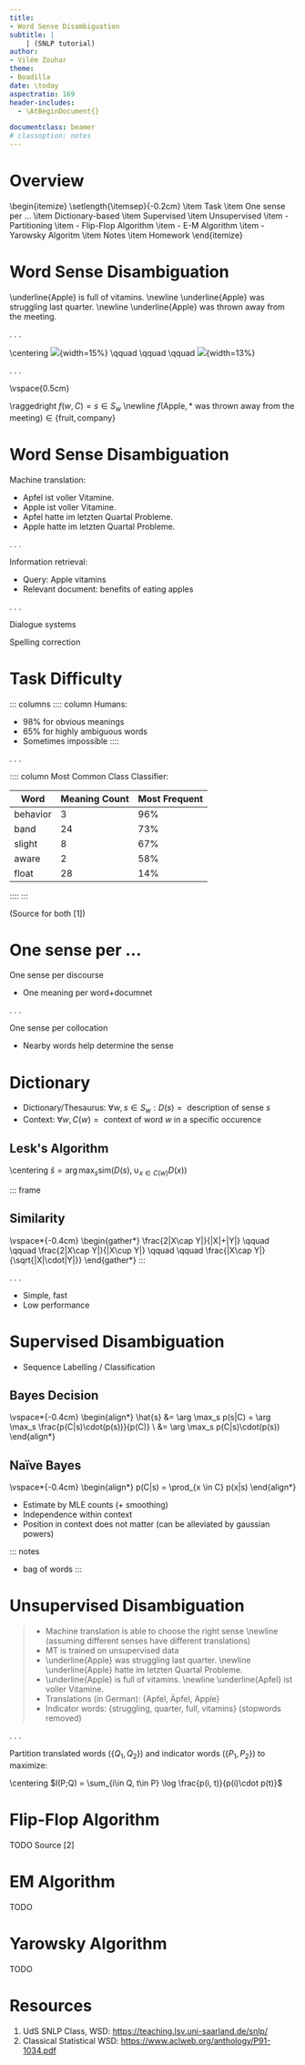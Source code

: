 ```yaml
---
title:
- Word Sense Disambiguation
subtitle: |
    | (SNLP tutorial)
author:
- Vilém Zouhar
theme:
- Boadilla
date: \today
aspectratio: 169
header-includes:
  - \AtBeginDocument{}

documentclass: beamer
# classoption: notes
---
```


# Overview

\begin{itemize}
\setlength{\itemsep}{-0.2cm}
\item Task
\item One sense per ...
\item Dictionary-based
\item Supervised
\item Unsupervised
\item - Partitioning
\item - Flip-Flop Algorithm
\item - E-M Algorithm
\item - Yarowsky Algoritm
\item Notes
\item Homework
\end{itemize}

# Word Sense Disambiguation


\underline{Apple} is full of vitamins. \newline
\underline{Apple} was struggling last quarter. \newline
\underline{Apple} was thrown away from the meeting.

. . .

\centering 
![](img/apple_0.png){width=15%} \qquad \qquad \qquad ![](img/apple_1.png){width=13%}

. . .

\vspace{0.5cm}

\raggedright
$f(w, C) = s \in S_w$ \newline
$f(\text{Apple}, \text{* was thrown away from the meeting}) \in \{\text{fruit}, \text{company}\}$

# Word Sense Disambiguation

Machine translation:

- Apfel ist voller Vitamine.
- Apple ist voller Vitamine.
- Apfel hatte im letzten Quartal Probleme. 
- Apple hatte im letzten Quartal Probleme. 

. . .

Information retrieval:

- Query: Apple vitamins
- Relevant document: benefits of eating apples

. . .

Dialogue systems

Spelling correction

# Task Difficulty

::: columns
:::: column
Humans:

- 98% for obvious meanings
- 65% for highly ambiguous words
- Sometimes impossible
::::

. . . 

:::: column
Most Common Class Classifier:

|Word|Meaning Count|Most Frequent|
|-|-|-|
|behavior|3|96%|
|band|24|73%|
|slight|8|67%|
|aware|2|58%|
|float|28|14%|
::::
:::


(Source for both [1])

# One sense per ...

One sense per discourse

- One meaning per word+documnet

. . .

One sense per collocation

- Nearby words help determine the sense

# Dictionary 

- Dictionary/Thesaurus: $\forall w, s \in S_w: D(s) = \text{ description of sense } s$
- Context: $\forall w, C(w) = \text{ context of word } w \text{ in a specific occurence}$

## Lesk's Algorithm

\centering
$\hat{s} = \arg \max_s \text{sim}(D(s), \cup_{x \in C(w)} D(x))$

::: frame
## Similarity

\vspace*{-0.4cm}
\begin{gather*}
\frac{2|X\cap Y|}{|X|+|Y|}
\qquad \qquad \frac{2|X\cap Y|}{|X\cup Y|}
\qquad \qquad \frac{|X\cap Y|}{\sqrt{|X|\cdot|Y|}}
\end{gather*}
:::

. . .

- Simple, fast
- Low performance

# Supervised Disambiguation

- Sequence Labelling / Classification

## Bayes Decision

\vspace*{-0.4cm}
\begin{align*}
\hat{s} &= \arg \max_s p(s|C) = \arg \max_s \frac{p(C|s)\cdot(p(s))}{p(C)} \\
&= \arg \max_s p(C|s)\cdot(p(s))
\end{align*}

## Naïve Bayes

\vspace*{-0.4cm}
\begin{align*}
p(C|s) = \prod_{x \in C} p(x|s)
\end{align*}

- Estimate by MLE counts (+ smoothing)
- Independence within context
- Position in context does not matter (can be alleviated by gaussian powers)

::: notes
- bag of words
:::

# Unsupervised Disambiguation

> - Machine translation is able to choose the right sense \newline
  (assuming different senses have different translations)
> - MT is trained on unsupervised data
> - \underline{Apple} was struggling last quarter. \newline
  \underline{Apple} hatte im letzten Quartal Probleme.
> - \underline{Apple} is full of vitamins. \newline
  \underline{Apfel} ist voller Vitamine.
> - Translations (in German): \{Apfel, Äpfel, Apple\}
> - Indicator words: \{struggling, quarter, full, vitamins\} (stopwords removed)

. . .

Partition translated words ($\{Q_1, Q_2\}$) and indicator words ($\{P_1, P_2\}$) to maximize:

\centering
$I(P;Q) = \sum_{i\in Q, t\in P} \log \frac{p(i, t)}{p(i)\cdot p(t)}$

# Flip-Flop Algorithm
TODO
Source [2]

# EM Algorithm
TODO

# Yarowsky Algorithm
TODO

# Resources

1. UdS SNLP Class, WSD: <https://teaching.lsv.uni-saarland.de/snlp/>
2. Classical Statistical WSD: <https://www.aclweb.org/anthology/P91-1034.pdf>